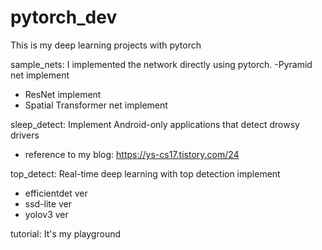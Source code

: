 # pytorch_dev
This is my deep learning projects with pytorch


sample_nets: I implemented the network directly using pytorch.
-Pyramid net implement
- ResNet implement
- Spatial Transformer net implement

sleep_detect: Implement Android-only applications that detect drowsy drivers
- reference to my blog: https://ys-cs17.tistory.com/24
 
 top_detect: Real-time deep learning with top detection implement
 - efficientdet ver
 - ssd-lite ver
 - yolov3 ver
 
 tutorial: It's my playground
